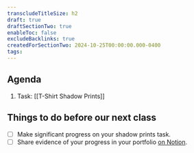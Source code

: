 ```yaml
---
transcludeTitleSize: h2
draft: true
draftSectionTwo: true
enableToc: false
excludeBacklinks: true
createdForSectionTwo: 2024-10-25T00:00:00.000-0400
tags:
---
```

## Agenda
1. Task: [[T-Shirt Shadow Prints]]
## Things to do before our next class
- [ ] Make significant progress on your shadow prints task.
- [ ] Share evidence of your progress in your portfolio [on Notion](https://notion.so).